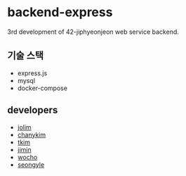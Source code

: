 # backend-express
3rd development of 42-jiphyeonjeon web service backend.

## 기술 스택
- express.js
- mysql
- docker-compose

## developers
- [jolim](https://github.com/evelon)
- [chanykim](https://github.com/naranghae)
- [tkim](https://github.com/kth2624)
- [jimin](https://github.com/jhMin95)
- [wocho](https://github.com/greenaloud)
- [seongyle](https://github.com/YeonSeong-Lee)

